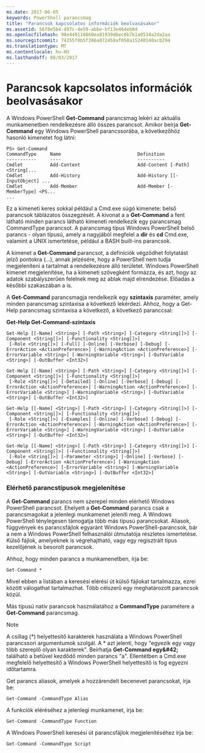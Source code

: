 ```yaml
---
ms.date: 2017-06-05
keywords: PowerShell parancsmag
title: "Parancsok kapcsolatos információk beolvasásakor"
ms.assetid: 56f8e5b4-d97c-4e59-abbe-bf13e464eb0d
ms.openlocfilehash: 98e449110860ea81939d6ec0b7b1a8534a2da2aa
ms.sourcegitcommit: 74255f0b5f386a072458af058a15240140acb294
ms.translationtype: MT
ms.contentlocale: hu-HU
ms.lasthandoff: 08/03/2017
---
```

# <a name="getting-information-about-commands"></a>Parancsok kapcsolatos információk beolvasásakor
A Windows PowerShell **Get-Command** parancsmag lekéri az aktuális munkamenetben rendelkezésre álló összes parancsot. Amikor beírja **Get-Command** egy Windows PowerShell parancssorába, a következőhöz hasonló kimenetet fog látni:

```
PS> Get-Command
CommandType     Name                            Definition
-----------     ----                            ----------
Cmdlet          Add-Content                     Add-Content [-Path] <String[...
Cmdlet          Add-History                     Add-History [[-InputObject] ...
Cmdlet          Add-Member                      Add-Member [-MemberType] <PS...
...
```

Ez a kimeneti keres sokkal például a Cmd.exe súgó kimenete: belső parancsok táblázatos összegzését. A kivonat a a **Get-Command** a fent látható minden parancs látható kimeneti rendelkezik egy parancsmag CommandType parancsot. A parancsmag típus Windows PowerShell belső parancs - olyan típusú, amely a nagyjából megfelel a **dir** és **cd** Cmd.exe, valamint a UNIX ismertetése, például a BASH built-ins parancsok.

A kimenet a **Get-Command** parancsot, a definíciók végződhet folytatást jelző pontokra (...), annak jelzésére, hogy a PowerShell nem tudja megjeleníteni a tartalmat a rendelkezésre álló területet. Windows PowerShell kimenet megjelenítése, ha a kimeneti szövegként formázza, és azt, hogy az adatok szabályszerűen felelnek meg az ablak majd elrendezése. Előadás a későbbi szakaszában a is.

A **Get-Command** parancsmagja rendelkezik egy **szintaxis** paraméter, amely minden parancsmag szintaxisa a következő lekérdezi. Ahhoz, hogy a Get-Help parancsmag szintaxisa a következő, a következő paranccsal:

**Get-Help Get-Command-szintaxis**

```
Get-Help [[-Name] <String>] [-Path <String>] [-Category <String[]>] [-Component <String[]>] [-Functionality <String[]>]
 [-Role <String[]>] [-Full] [-Online] [-Verbose] [-Debug] [-ErrorAction <ActionPreference>] [-WarningAction <ActionPreference>] [-ErrorVariable <String>] [-WarningVariable <String>] [-OutVariable <String>] [-OutBuffer <Int32>]

Get-Help [[-Name] <String>] [-Path <String>] [-Category <String[]>] [-Component <String[]>] [-Functionality <String[]>]
 [-Role <String[]>] [-Detailed] [-Online] [-Verbose] [-Debug] [-ErrorAction <ActionPreference>] [-WarningAction <ActionPreference>] [-ErrorVariable <String>] [-WarningVariable <String>] [-OutVariable <String>] [-OutBuffer <Int32>]

Get-Help [[-Name] <String>] [-Path <String>] [-Category <String[]>] [-Component <String[]>] [-Functionality <String[]>]
 [-Role <String[]>] [-Examples] [-Online] [-Verbose] [-Debug] [-ErrorAction <ActionPreference>] [-WarningAction <ActionPreference>] [-ErrorVariable <String>] [-WarningVariable <String>] [-OutVariable <String>] [-OutBuffer <Int32>]

Get-Help [[-Name] <String>] [-Path <String>] [-Category <String[]>] [-Component <String[]>] [-Functionality <String[]>]
 [-Role <String[]>] [-Parameter <String>] [-Online] [-Verbose] [-Debug] [-ErrorAction <ActionPreference>] [-WarningAction <ActionPreference>] [-ErrorVariable <String>] [-WarningVariable <String>] [-OutVariable <String>] [-OutBuffer <Int32>]
```

### <a name="displaying-available-command-types"></a>Elérhető parancstípusok megjelenítése
A **Get-Command** parancs nem szerepel minden elérhető Windows PowerShell parancsot. Ehelyett a **Get-Command** parancs csak a parancsmagokat a jelenlegi munkamenet jeleníti meg. A Windows PowerShell ténylegesen támogatja több más típusú parancsokat. Aliasok, függvények és parancsfájlok egyaránt Windows PowerShell-parancsok, bár a nem a Windows PowerShell felhasználói útmutatója részletes ismertetése. Külső fájlok, amelyeknek is végrehajtható, vagy egy regisztrált típus kezelőjének is besorolt parancsok.

Ahhoz, hogy minden parancs a munkamenetben, írja be:

```
Get-Command *
```

Mivel ebben a listában a keresési elérési út külső fájlokat tartalmazza, ezrei között válogathat tartalmazhat. Több célszerű egy meghatározott parancsok közül.

Más típusú natív parancsok használatához a **CommandType** paramétere a **Get-Command** parancsmag.

> [!NOTE]
> A csillag (\*) helyettesítő karakterek használata a Windows PowerShell parancssori argumentumok szolgál. A \* azt jelenti, hogy "egyezik egy vagy több szereplő olyan karakterek". Beírhatja **Get-Command egy\&#42;** található a betűvel kezdődő minden parancs "a". Ellentétben a Cmd.exe megfelelő helyettesítő a Windows PowerShell helyettesítő is fog egyezni időtartamra.

Get parancs aliasok, amelyek a hozzárendelt becenevet parancsokat, írja be:

```
Get-Command -CommandType Alias
```

A funkciók eléréséhez a jelenlegi munkamenet, írja be:

```
Get-Command -CommandType Function
```

A Windows PowerShell keresési út parancsfájlok megjelenítéséhez írja be:

```
Get-Command -CommandType Script
```

